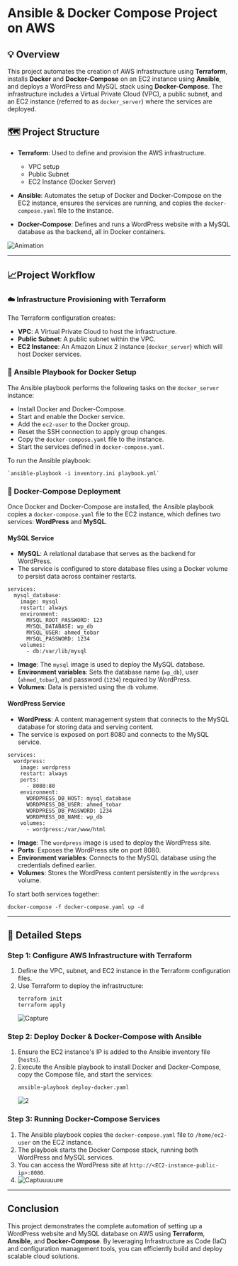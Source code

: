 # Ansible & Docker Compose Project on AWS

## 💡 Overview

This project automates the creation of AWS infrastructure using **Terraform**, installs **Docker** and **Docker-Compose** on an EC2 instance using **Ansible**, and deploys a WordPress and MySQL stack using **Docker-Compose**. The infrastructure includes a Virtual Private Cloud (VPC), a public subnet, and an EC2 instance (referred to as `docker_server`) where the services are deployed.

## 🗺️ Project Structure

-   **Terraform**: Used to define and provision the AWS infrastructure.
    
    -   VPC setup
    -   Public Subnet
    -   EC2 Instance (Docker Server)
-   **Ansible**: Automates the setup of Docker and Docker-Compose on the EC2 instance, ensures the services are running, and copies the `docker-compose.yaml` file to the instance.
    
-   **Docker-Compose**: Defines and runs a WordPress website with a MySQL database as the backend, all in Docker containers.
    
![Animation](https://github.com/user-attachments/assets/fff76792-71b5-43af-ac2a-915076813245)

----------

## 📈Project Workflow

### ☁️ Infrastructure Provisioning with Terraform

The Terraform configuration creates:

-   **VPC**: A Virtual Private Cloud to host the infrastructure.
-   **Public Subnet**: A public subnet within the VPC.
-   **EC2 Instance**: An Amazon Linux 2 instance (`docker_server`) which will host Docker services.

### 📖 Ansible Playbook for Docker Setup

The Ansible playbook performs the following tasks on the `docker_server` instance:

-   Install Docker and Docker-Compose.
-   Start and enable the Docker service.
-   Add the `ec2-user` to the Docker group.
-   Reset the SSH connection to apply group changes.
-   Copy the `docker-compose.yaml` file to the instance.
-   Start the services defined in `docker-compose.yaml`.

To run the Ansible playbook:
```
`ansible-playbook -i inventory.ini playbook.yml` 
```
### 🐳 Docker-Compose Deployment

Once Docker and Docker-Compose are installed, the Ansible playbook copies a `docker-compose.yaml` file to the EC2 instance, which defines two services: **WordPress** and **MySQL**.

#### MySQL Service

-   **MySQL**: A relational database that serves as the backend for WordPress.
-   The service is configured to store database files using a Docker volume to persist data across container restarts.
```
services:
  mysql_database:
    image: mysql
    restart: always
    environment:
      MYSQL_ROOT_PASSWORD: 123
      MYSQL_DATABASE: wp_db
      MYSQL_USER: ahmed_tobar
      MYSQL_PASSWORD: 1234
    volumes:
      - db:/var/lib/mysql
```

-   **Image**: The `mysql` image is used to deploy the MySQL database.
-   **Environment variables**: Sets the database name (`wp_db`), user (`ahmed_tobar`), and password (`1234`) required by WordPress.
-   **Volumes**: Data is persisted using the `db` volume.

#### WordPress Service

-   **WordPress**: A content management system that connects to the MySQL database for storing data and serving content.
-   The service is exposed on port 8080 and connects to the MySQL service.

```
services:
  wordpress:
    image: wordpress
    restart: always
    ports:
      - 8080:80
    environment:
      WORDPRESS_DB_HOST: mysql_database
      WORDPRESS_DB_USER: ahmed_tobar
      WORDPRESS_DB_PASSWORD: 1234
      WORDPRESS_DB_NAME: wp_db
    volumes:
      - wordpress:/var/www/html
```

-   **Image**: The `wordpress` image is used to deploy the WordPress site.
-   **Ports**: Exposes the WordPress site on port 8080.
-   **Environment variables**: Connects to the MySQL database using the credentials defined earlier.
-   **Volumes**: Stores the WordPress content persistently in the `wordpress` volume.


To start both services together:
```
docker-compose -f docker-compose.yaml up -d
```

----------

## 🔎 Detailed Steps

### Step 1: Configure AWS Infrastructure with Terraform

1.  Define the VPC, subnet, and EC2 instance in the Terraform configuration files.
2.  Use Terraform to deploy the infrastructure:
    ```
    terraform init
    terraform apply
    ```
    ![Capture](https://github.com/user-attachments/assets/b8da1905-a864-4f4c-abe3-872f03b7da93)


### Step 2: Deploy Docker & Docker-Compose with Ansible

1.  Ensure the EC2 instance's IP is added to the Ansible inventory file (`hosts`).
2.  Execute the Ansible playbook to install Docker and Docker-Compose, copy the Compose file, and start the services:
    ```
    ansible-playbook deploy-docker.yaml
    ```
    ![2](https://github.com/user-attachments/assets/f08b0628-7534-4516-a2fa-b0e37275027b)

###  Step 3: Running Docker-Compose Services

1.  The Ansible playbook copies the `docker-compose.yaml` file to `/home/ec2-user` on the EC2 instance.
2.  The playbook starts the Docker Compose stack, running both WordPress and MySQL services.
3.  You can access the WordPress site at `http://<EC2-instance-public-ip>:8080`.
4.  ![Captuuuuure](https://github.com/user-attachments/assets/5a55fc9c-1960-4e44-b131-710d5255e0b0)

----------

## Conclusion

This project demonstrates the complete automation of setting up a WordPress website and MySQL database on AWS using **Terraform**, **Ansible**, and **Docker-Compose**. By leveraging Infrastructure as Code (IaC) and configuration management tools, you can efficiently build and deploy scalable cloud solutions.
